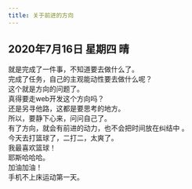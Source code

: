 ```yaml
---
title: 关于前进的方向
---
```

## 2020年7月16日 星期四 晴
就是完成了一件事，不知道要去做什么了。  
完成了任务，自己的主观能动性要去做什么呢？  
这个就是方向的问题了。  
真得要走web开发这个方向吗？  
还是另寻他路，这都是要思考的地方。  
所以，要静下心来，问问自己了。  
有了方向，就会有前进的动力，也不会把时间放在纠结中 。  
今天去打篮球了，二打二，太爽了。  
我最喜欢篮球！  
耶斯哈哈哈。  
加油加油！  
手机不上床运动第一天。  
